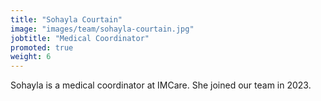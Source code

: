 ```yaml
---
title: "Sohayla Courtain"
image: "images/team/sohayla-courtain.jpg"
jobtitle: "Medical Coordinator"
promoted: true
weight: 6
---
```


Sohayla is a medical coordinator at IMCare. She joined our team in 2023.